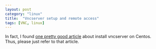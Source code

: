 ```yaml
---
layout: post
category: "linux"
title:  "Vncserver setup and remote access"
tags: [VNC, linux]
---
```


In fact, I found [one pretty good article](https://wiki.centos.org/HowTos/VNC-Server) about install vncserver on Centos. Thus, please just refer to that article.
